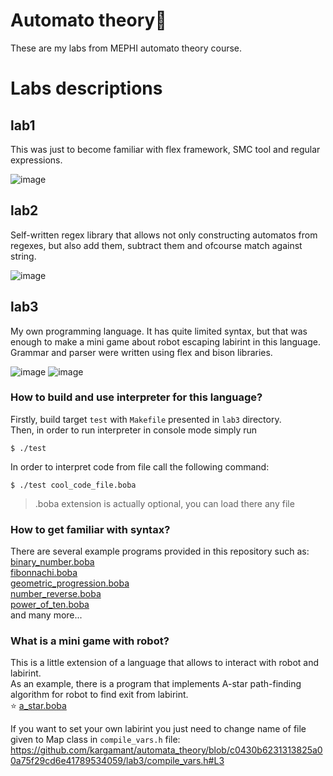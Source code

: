 # Automato theory🍅  
These are my labs from MEPHI automato theory course.  

# Labs descriptions  

## lab1  
This was just to become familiar with flex framework, SMC tool and regular expressions.    

![image](https://github.com/user-attachments/assets/1259c06d-7e74-4ebb-aa51-8b3c61f383b4)

## lab2  
Self-written regex library that allows not only constructing automatos from regexes, but also add them, subtract them and ofcourse match against string.  

![image](https://github.com/user-attachments/assets/942c077b-6fc3-4b3c-ae51-a1380b7a14e8)

## lab3  
My own programming language. It has quite limited syntax, but that was enough to make a mini game about robot escaping labirint in this language. Grammar and parser were written using flex and bison libraries.  

![image](https://github.com/user-attachments/assets/e00f70e0-d77c-4016-83f1-9fc9dfdd9334)
![image](https://github.com/user-attachments/assets/31dd9089-9815-4249-b25e-f95e1831811b)

### How to build and use interpreter for this language?  
Firstly, build target ```test``` with ```Makefile``` presented in ```lab3``` directory.  
Then, in order to run interpreter in console mode simply run  
```console
$ ./test
```
In order to interpret code from file call the following command:
```console
$ ./test cool_code_file.boba
```
> .boba extension is actually optional, you can load there any file

### How to get familiar with syntax?  
There are several example programs provided in this repository such as:  
[binary_number.boba](https://github.com/kargamant/automata_theory/blob/main/lab3/binary_number.boba)  
[fibonnachi.boba](https://github.com/kargamant/automata_theory/blob/main/lab3/fibonnachi.boba)  
[geometric_progression.boba](https://github.com/kargamant/automata_theory/blob/main/lab3/geometric_progression.boba)  
[number_reverse.boba](https://github.com/kargamant/automata_theory/blob/main/lab3/number_reverse.boba)  
[power_of_ten.boba](https://github.com/kargamant/automata_theory/blob/main/lab3/power_of_ten.boba)  
and many more...  

### What is a mini game with robot?  
This is a little extension of a language that allows to interact with robot and labirint.  
As an example, there is a program that implements A-star path-finding algorithm for robot to find exit from labirint.  
⭐ [a_star.boba](https://github.com/kargamant/automata_theory/blob/main/lab3/a_star.boba)  
  
If you want to set your own labirint you just need to change name of file given to Map class in ```compile_vars.h``` file:  
https://github.com/kargamant/automata_theory/blob/c0430b6231313825a00a75f29cd6e41789534059/lab3/compile_vars.h#L3  



